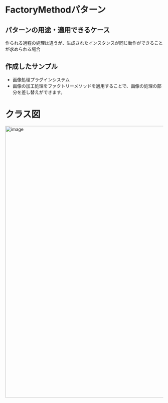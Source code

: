 # FactoryMethodパターン
## パターンの用途・適用できるケース
作られる過程の処理は違うが、生成されたインスタンスが同じ動作ができることが求められる場合

## 作成したサンプル
- 画像処理プラグインシステム
- 画像の加工処理をファクトリーメソッドを適用することで、画像の処理の部分を差し替えができます。

# クラス図
<img width="865" alt="image" src="https://github.com/user-attachments/assets/a0a2690f-a810-4055-be0c-a15914601810" />

